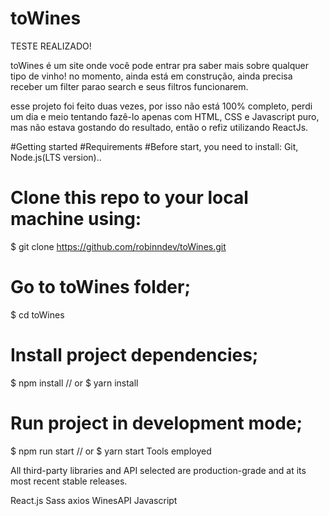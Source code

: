 # toWines

TESTE REALIZADO! 

toWines é um site onde você pode entrar pra saber mais sobre qualquer tipo de vinho!
no momento, ainda está em construção, ainda precisa receber um filter parao search e seus filtros funcionarem.

esse projeto foi feito duas vezes, por isso não está 100% completo, perdi um dia e meio tentando fazê-lo apenas com HTML,
CSS e Javascript puro, mas não estava gostando do resultado, então o refiz utilizando ReactJs.

#Getting started
#Requirements
#Before start, you need to install: Git, Node.js(LTS version)..

# Clone this repo to your local machine using:
$ git clone https://github.com/robinndev/toWines.git

# Go to toWines folder;
$ cd toWines

# Install project dependencies;
$ npm install
// or
$ yarn install

# Run project in development mode;
$ npm run start
// or
$ yarn start
Tools employed

All third-party libraries and API selected are production-grade and at its most recent stable releases.

React.js
Sass
axios
WinesAPI
Javascript


